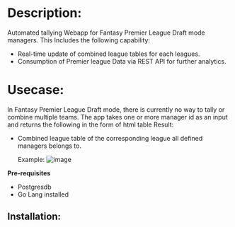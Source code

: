 # Description:
Automated tallying Webapp for Fantasy Premier League Draft mode managers. This Includes the following capability:
- Real-time update of combined league tables for each leagues. 
- Consumption of Premier league Data via REST API for further analytics. 

#  Usecase: 
In Fantasy Premier League Draft mode, there is currently no way to tally or combine multiple teams. The app takes one or more manager id as an input and returns the following in the form of html table
Result: 
- Combined league table of the corresponding league all defined managers belongs to.
    
    Example:
    ![image](https://user-images.githubusercontent.com/45572287/154319719-cfbc50cd-c7a2-485c-a0d2-f129fc2cceed.png)

   

**Pre-requisites**
- Postgresdb
- Go Lang installed

**Installation:**
-- 
